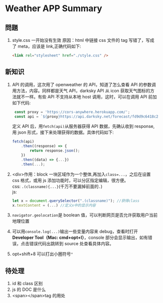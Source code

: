 # Weather APP Summary

## 問題

1. style.css 一开始没有生效
   原因：html 中链接 css 文件的 tag 写错了，写成了 meta，应该是 link,正确代码如下:
   ```html
   <link rel="stylesheet" href="./style.css" />
   ```

## 新知识

1. API 的调用，这次用了 openweather 的 API，知道了怎么查看 API 的参数调用方法，内容。同样都是天气 API，darksky API 从 icon 获取天气图标的方法就不一样。有些 API 不支持从本地 host 调用，这时，可以在调用 API 前加如下代码:

   ```JavaScript
    const proxy = 'https://cors-anywhere.herokuapp.com/';
    const api = `${proxy}https://api.darksky.net/forecast/fd9d9c6418c23d94745b836767721ad1/${lat},${long}`
   ```

   定义 API 后，用`fetch(api)`从服务器获得 API 数据，先确认收到 response,用 json 形式，接下来处理获得的数据。具体代码如下:

   ```JavaScript
   fetch(api)
       .then((response) => {
           return response.json();
       })
       .then((data) => {...})
       .then(...);
   ```

2. \<div>作用：block 一块区域作为一个整体,再加入`class=...`，之后在设置 css 格式，或用 js 添加功能时，可以分区指定编辑，很方便。</br>
   css: `.(classname){...}`(千万不要漏掉前面的`.`)</br>
   js:

   ```JavaScript
   let x = document.querySelector(".(classname)"); //获得class
   x.textContent = (...) //定义x中的显示内容
   ```

3. `navigator.geolocation`是 boolean 值，可以判断网页是否允许获取用户当前地理位置

4. 可以用`console.log(...)`输出一些变量内容来 debug，查看时打开**Developer Tool（Mac: cmd+opt+I）**，console 部分会显示输出，如有错误，点击错误代码出跳转到 source 处查看具体内容。
5. opt+shift+8 可以打出小圈符号`°`

## 待处理

1. id 和 class 区别
2. js 的 DOC 是什么
3. \<span>\</span>tag 的用处
